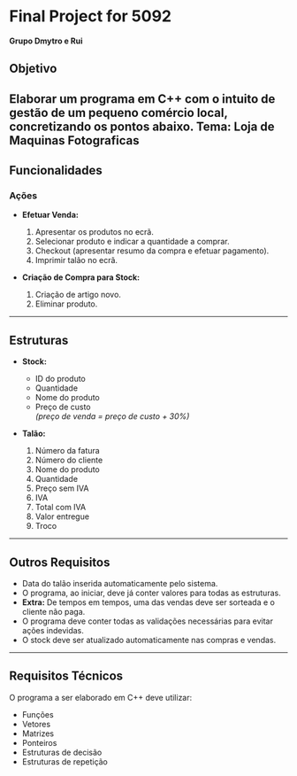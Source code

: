 # Final Project for 5092

**Grupo Dmytro e Rui**

## Objetivo
Elaborar um programa em C++ com o intuito de gestão de um pequeno comércio local, concretizando os pontos abaixo.
Tema: Loja de Maquinas Fotograficas
---

## Funcionalidades

### Ações

- **Efetuar Venda:**
  1. Apresentar os produtos no ecrã.
  2. Selecionar produto e indicar a quantidade a comprar.
  3. Checkout (apresentar resumo da compra e efetuar pagamento).
  4. Imprimir talão no ecrã.

- **Criação de Compra para Stock:**
  1. Criação de artigo novo.
  2. Eliminar produto.

---

## Estruturas

- **Stock:**
  - ID do produto
  - Quantidade
  - Nome do produto
  - Preço de custo  
    *(preço de venda = preço de custo + 30%)*

- **Talão:**
  1. Número da fatura
  2. Número do cliente
  3. Nome do produto
  4. Quantidade
  5. Preço sem IVA
  6. IVA
  7. Total com IVA
  8. Valor entregue
  9. Troco

---

## Outros Requisitos

- Data do talão inserida automaticamente pelo sistema.
- O programa, ao iniciar, deve já conter valores para todas as estruturas.
- **Extra:** De tempos em tempos, uma das vendas deve ser sorteada e o cliente não paga.
- O programa deve conter todas as validações necessárias para evitar ações indevidas.
- O stock deve ser atualizado automaticamente nas compras e vendas.

---

## Requisitos Técnicos

O programa a ser elaborado em C++ deve utilizar:

- Funções
- Vetores
- Matrizes
- Ponteiros
- Estruturas de decisão
- Estruturas de repetição

